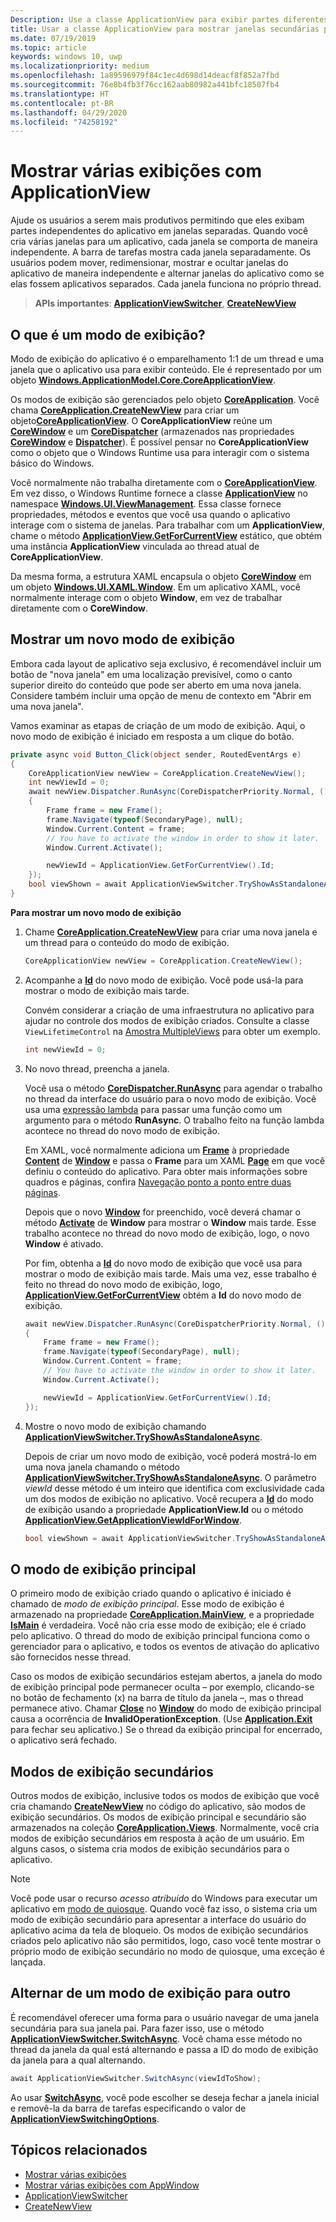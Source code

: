 ```yaml
---
Description: Use a classe ApplicationView para exibir partes diferentes de seu aplicativo em janelas separadas.
title: Usar a classe ApplicationView para mostrar janelas secundárias para um aplicativo
ms.date: 07/19/2019
ms.topic: article
keywords: windows 10, uwp
ms.localizationpriority: medium
ms.openlocfilehash: 1a89596979f84c1ec4d698d14deacf8f852a7fbd
ms.sourcegitcommit: 76e8b4fb3f76cc162aab80982a441bfc18507fb4
ms.translationtype: HT
ms.contentlocale: pt-BR
ms.lasthandoff: 04/29/2020
ms.locfileid: "74258192"
---
```

# <a name="show-multiple-views-with-applicationview"></a>Mostrar várias exibições com ApplicationView

Ajude os usuários a serem mais produtivos permitindo que eles exibam partes independentes do aplicativo em janelas separadas. Quando você cria várias janelas para um aplicativo, cada janela se comporta de maneira independente. A barra de tarefas mostra cada janela separadamente. Os usuários podem mover, redimensionar, mostrar e ocultar janelas do aplicativo de maneira independente e alternar janelas do aplicativo como se elas fossem aplicativos separados. Cada janela funciona no próprio thread.

> **APIs importantes**: [**ApplicationViewSwitcher**](https://docs.microsoft.com/uwp/api/Windows.UI.ViewManagement.ApplicationViewSwitcher), [**CreateNewView**](https://docs.microsoft.com/uwp/api/windows.applicationmodel.core.coreapplication.createnewview)

## <a name="what-is-a-view"></a>O que é um modo de exibição?

Modo de exibição do aplicativo é o emparelhamento 1:1 de um thread e uma janela que o aplicativo usa para exibir conteúdo. Ele é representado por um objeto [**Windows.ApplicationModel.Core.CoreApplicationView**](https://docs.microsoft.com/uwp/api/Windows.ApplicationModel.Core.CoreApplicationView).

Os modos de exibição são gerenciados pelo objeto [**CoreApplication**](https://docs.microsoft.com/uwp/api/Windows.ApplicationModel.Core.CoreApplication). Você chama [**CoreApplication.CreateNewView**](https://docs.microsoft.com/uwp/api/windows.applicationmodel.core.coreapplication.createnewview) para criar um objeto[**CoreApplicationView**](https://docs.microsoft.com/uwp/api/Windows.ApplicationModel.Core.CoreApplicationView). O **CoreApplicationView** reúne um [**CoreWindow**](https://docs.microsoft.com/uwp/api/Windows.UI.Core.CoreWindow) e um [**CoreDispatcher**](https://docs.microsoft.com/uwp/api/Windows.UI.Core.CoreDispatcher) (armazenados nas propriedades [**CoreWindow**](https://docs.microsoft.com/uwp/api/windows.applicationmodel.core.coreapplicationview.corewindow) e [**Dispatcher**](https://docs.microsoft.com/uwp/api/windows.applicationmodel.core.coreapplicationview.dispatcher)). É possível pensar no **CoreApplicationView** como o objeto que o Windows Runtime usa para interagir com o sistema básico do Windows.

Você normalmente não trabalha diretamente com o [**CoreApplicationView**](https://docs.microsoft.com/uwp/api/Windows.ApplicationModel.Core.CoreApplicationView). Em vez disso, o Windows Runtime fornece a classe [**ApplicationView**](https://docs.microsoft.com/uwp/api/Windows.UI.ViewManagement.ApplicationView) no namespace [**Windows.UI.ViewManagement**](https://docs.microsoft.com/uwp/api/Windows.UI.ViewManagement). Essa classe fornece propriedades, métodos e eventos que você usa quando o aplicativo interage com o sistema de janelas. Para trabalhar com um **ApplicationView**, chame o método [**ApplicationView.GetForCurrentView**](https://docs.microsoft.com/uwp/api/windows.ui.viewmanagement.applicationview.getforcurrentview) estático, que obtém uma instância **ApplicationView** vinculada ao thread atual de **CoreApplicationView**.

Da mesma forma, a estrutura XAML encapsula o objeto [**CoreWindow**](https://docs.microsoft.com/uwp/api/Windows.UI.Core.CoreWindow) em um objeto [**Windows.UI.XAML.Window**](https://docs.microsoft.com/uwp/api/Windows.UI.Xaml.Window). Em um aplicativo XAML, você normalmente interage com o objeto **Window**, em vez de trabalhar diretamente com o **CoreWindow**.

## <a name="show-a-new-view"></a>Mostrar um novo modo de exibição

Embora cada layout de aplicativo seja exclusivo, é recomendável incluir um botão de "nova janela" em uma localização previsível, como o canto superior direito do conteúdo que pode ser aberto em uma nova janela. Considere também incluir uma opção de menu de contexto em "Abrir em uma nova janela".

Vamos examinar as etapas de criação de um modo de exibição. Aqui, o novo modo de exibição é iniciado em resposta a um clique do botão.

```csharp
private async void Button_Click(object sender, RoutedEventArgs e)
{
    CoreApplicationView newView = CoreApplication.CreateNewView();
    int newViewId = 0;
    await newView.Dispatcher.RunAsync(CoreDispatcherPriority.Normal, () =>
    {
        Frame frame = new Frame();
        frame.Navigate(typeof(SecondaryPage), null);   
        Window.Current.Content = frame;
        // You have to activate the window in order to show it later.
        Window.Current.Activate();

        newViewId = ApplicationView.GetForCurrentView().Id;
    });
    bool viewShown = await ApplicationViewSwitcher.TryShowAsStandaloneAsync(newViewId);
}
```

**Para mostrar um novo modo de exibição**

1.  Chame [**CoreApplication.CreateNewView**](https://docs.microsoft.com/uwp/api/windows.applicationmodel.core.coreapplication.createnewview) para criar uma nova janela e um thread para o conteúdo do modo de exibição.

    ```csharp
    CoreApplicationView newView = CoreApplication.CreateNewView();
    ```

2.  Acompanhe a [**Id**](https://docs.microsoft.com/uwp/api/windows.ui.viewmanagement.applicationview.id) do novo modo de exibição. Você pode usá-la para mostrar o modo de exibição mais tarde.

    Convém considerar a criação de uma infraestrutura no aplicativo para ajudar no controle dos modos de exibição criados. Consulte a classe `ViewLifetimeControl` na [Amostra MultipleViews](https://github.com/Microsoft/Windows-universal-samples/tree/master/Samples/MultipleViews) para obter um exemplo.

    ```csharp
    int newViewId = 0;
    ```

3.  No novo thread, preencha a janela.

    Você usa o método [**CoreDispatcher.RunAsync**](https://docs.microsoft.com/uwp/api/windows.ui.core.coredispatcher.runasync) para agendar o trabalho no thread da interface do usuário para o novo modo de exibição. Você usa uma [expressão lambda](https://msdn.microsoft.com/library/bb397687.aspx) para passar uma função como um argumento para o método **RunAsync**. O trabalho feito na função lambda acontece no thread do novo modo de exibição.

    Em XAML, você normalmente adiciona um [**Frame**](https://docs.microsoft.com/uwp/api/Windows.UI.Xaml.Controls.Frame) à propriedade [**Content**](https://docs.microsoft.com/uwp/api/windows.ui.xaml.window.content) de [**Window**](https://docs.microsoft.com/uwp/api/Windows.UI.Xaml.Window) e passa o **Frame** para um XAML [**Page**](https://docs.microsoft.com/uwp/api/Windows.UI.Xaml.Controls.Page) em que você definiu o conteúdo do aplicativo. Para obter mais informações sobre quadros e páginas, confira [Navegação ponto a ponto entre duas páginas](../basics/navigate-between-two-pages.md).

    Depois que o novo [**Window**](https://docs.microsoft.com/uwp/api/Windows.UI.Xaml.Window) for preenchido, você deverá chamar o método [**Activate**](https://docs.microsoft.com/uwp/api/windows.ui.xaml.window.activate) de **Window** para mostrar o **Window** mais tarde. Esse trabalho acontece no thread do novo modo de exibição, logo, o novo **Window** é ativado.

    Por fim, obtenha a [**Id**](https://docs.microsoft.com/uwp/api/windows.ui.viewmanagement.applicationview.id) do novo modo de exibição que você usa para mostrar o modo de exibição mais tarde. Mais uma vez, esse trabalho é feito no thread do novo modo de exibição, logo, [**ApplicationView.GetForCurrentView**](https://docs.microsoft.com/uwp/api/windows.ui.viewmanagement.applicationview.getforcurrentview) obtém a **Id** do novo modo de exibição.

    ```csharp
    await newView.Dispatcher.RunAsync(CoreDispatcherPriority.Normal, () =>
    {
        Frame frame = new Frame();
        frame.Navigate(typeof(SecondaryPage), null);   
        Window.Current.Content = frame;
        // You have to activate the window in order to show it later.
        Window.Current.Activate();

        newViewId = ApplicationView.GetForCurrentView().Id;
    });
    ```

4.  Mostre o novo modo de exibição chamando [**ApplicationViewSwitcher.TryShowAsStandaloneAsync**](https://docs.microsoft.com/uwp/api/windows.ui.viewmanagement.applicationviewswitcher.tryshowasstandaloneasync).

    Depois de criar um novo modo de exibição, você poderá mostrá-lo em uma nova janela chamando o método [**ApplicationViewSwitcher.TryShowAsStandaloneAsync**](https://docs.microsoft.com/uwp/api/windows.ui.viewmanagement.applicationviewswitcher.tryshowasstandaloneasync). O parâmetro *viewId* desse método é um inteiro que identifica com exclusividade cada um dos modos de exibição no aplicativo. Você recupera a [**Id**](https://docs.microsoft.com/uwp/api/windows.ui.viewmanagement.applicationview.id) do modo de exibição usando a propriedade **ApplicationView.Id** ou o método [**ApplicationView.GetApplicationViewIdForWindow**](https://docs.microsoft.com/uwp/api/windows.ui.viewmanagement.applicationview.getapplicationviewidforwindow).

    ```csharp
    bool viewShown = await ApplicationViewSwitcher.TryShowAsStandaloneAsync(newViewId);
    ```

## <a name="the-main-view"></a>O modo de exibição principal


O primeiro modo de exibição criado quando o aplicativo é iniciado é chamado de *modo de exibição principal*. Esse modo de exibição é armazenado na propriedade [**CoreApplication.MainView**](https://docs.microsoft.com/uwp/api/windows.applicationmodel.core.coreapplication.mainview), e a propriedade [**IsMain**](https://docs.microsoft.com/uwp/api/windows.applicationmodel.core.coreapplicationview.ismain) é verdadeira. Você não cria esse modo de exibição; ele é criado pelo aplicativo. O thread do modo de exibição principal funciona como o gerenciador para o aplicativo, e todos os eventos de ativação do aplicativo são fornecidos nesse thread.

Caso os modos de exibição secundários estejam abertos, a janela do modo de exibição principal pode permanecer oculta – por exemplo, clicando-se no botão de fechamento (x) na barra de título da janela –, mas o thread permanece ativo. Chamar [**Close**](https://docs.microsoft.com/uwp/api/windows.ui.xaml.window.close) no [**Window**](https://docs.microsoft.com/uwp/api/Windows.UI.Xaml.Window) do modo de exibição principal causa a ocorrência de **InvalidOperationException**. (Use [**Application.Exit**](https://docs.microsoft.com/uwp/api/windows.ui.xaml.application.exit) para fechar seu aplicativo.) Se o thread da exibição principal for encerrado, o aplicativo será fechado.

## <a name="secondary-views"></a>Modos de exibição secundários


Outros modos de exibição, inclusive todos os modos de exibição que você cria chamando [**CreateNewView**](https://docs.microsoft.com/uwp/api/windows.applicationmodel.core.coreapplication.createnewview) no código do aplicativo, são modos de exibição secundários. Os modos de exibição principal e secundário são armazenados na coleção [**CoreApplication.Views**](https://docs.microsoft.com/uwp/api/windows.applicationmodel.core.coreapplication.views). Normalmente, você cria modos de exibição secundários em resposta à ação de um usuário. Em alguns casos, o sistema cria modos de exibição secundários para o aplicativo.

> [!NOTE]
> Você pode usar o recurso *acesso atribuído* do Windows para executar um aplicativo em [modo de quiosque](https://docs.microsoft.com/windows/manage/set-up-a-device-for-anyone-to-use). Quando você faz isso, o sistema cria um modo de exibição secundário para apresentar a interface do usuário do aplicativo acima da tela de bloqueio. Os modos de exibição secundários criados pelo aplicativo não são permitidos, logo, caso você tente mostrar o próprio modo de exibição secundário no modo de quiosque, uma exceção é lançada.

## <a name="switch-from-one-view-to-another"></a>Alternar de um modo de exibição para outro

É recomendável oferecer uma forma para o usuário navegar de uma janela secundária para sua janela pai. Para fazer isso, use o método [**ApplicationViewSwitcher.SwitchAsync**](https://docs.microsoft.com/uwp/api/windows.ui.viewmanagement.applicationviewswitcher.switchasync). Você chama esse método no thread da janela da qual está alternando e passa a ID do modo de exibição da janela para a qual alternando.

```csharp
await ApplicationViewSwitcher.SwitchAsync(viewIdToShow);
```

Ao usar [**SwitchAsync**](https://docs.microsoft.com/uwp/api/windows.ui.viewmanagement.applicationviewswitcher.switchasync), você pode escolher se deseja fechar a janela inicial e removê-la da barra de tarefas especificando o valor de [**ApplicationViewSwitchingOptions**](https://docs.microsoft.com/uwp/api/Windows.UI.ViewManagement.ApplicationViewSwitchingOptions).

## <a name="related-topics"></a>Tópicos relacionados

- [Mostrar várias exibições](show-multiple-views.md)
- [Mostrar várias exibições com AppWindow](app-window.md)
- [ApplicationViewSwitcher](https://docs.microsoft.com/uwp/api/Windows.UI.ViewManagement.ApplicationViewSwitcher)
- [CreateNewView](https://docs.microsoft.com/uwp/api/windows.applicationmodel.core.coreapplication.createnewview)
